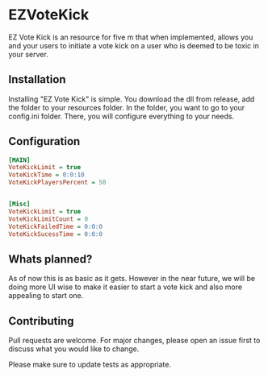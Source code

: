 # EZVoteKick
EZ Vote Kick is an resource for five m that when implemented, allows you and your users to initiate a vote kick on a user who is deemed to be toxic in your server.
## Installation
Installing "EZ Vote Kick" is simple. You download the dll from release, add the folder to your resources folder. In the folder, you want to go to your config.ini folder.
There, you will configure everything to your needs.
## Configuration
```ini
[MAIN]
VoteKickLimit = true
VoteKickTime = 0:0:10
VoteKickPlayersPercent = 50


[Misc]
VoteKickLimit = true
VoteKickLimitCount = 0
VoteKickFailedTime = 0:0:0
VoteKickSucessTime = 0:0:0
```

## Whats planned?
As of now this is as basic as it gets. However in the near future, we will be doing more UI wise to make it easier to start a vote kick and also more appealing to start one.

## Contributing
Pull requests are welcome. For major changes, please open an issue first to discuss what you would like to change.

Please make sure to update tests as appropriate.

